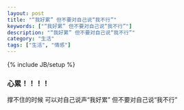 ```yaml
---
layout: post
title: "“我好累” 但不要对自己说“我不行”"
keywords: ["“我好累” 但不要对自己说“我不行”"]
description: "“我好累” 但不要对自己说“我不行”"
category: "生活"
tags: ["生活", "情感"]
---
```

{% include JB/setup %}

### 心累！！！！

撑不住的时候 可以对自己说声“我好累” 但不要对自己说“我不行”
